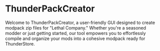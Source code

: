 # ThunderPackCreator
Welcome to ThunderPackCreator, a user-friendly GUI designed to create modpack zip files for "Lethal Company." Whether you're a seasoned modder or just getting started, our tool empowers you to effortlessly compile and organize your mods into a cohesive modpack ready for ThunderStore.
